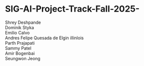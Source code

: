 # SIG-AI-Project-Track-Fall-2025-
Shrey Deshpande  
Dominik Styka  
Emilio Calvo  
Andres Felipe Quesada de Elgin illinlois  
Parth Prajapati  
Sammy Patel  
Amir Bogenbai  
Seungwon Jeong